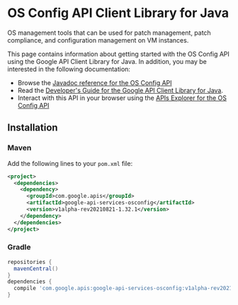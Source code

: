 # OS Config API Client Library for Java

OS management tools that can be used for patch management, patch compliance, and configuration management on VM instances.

This page contains information about getting started with the OS Config API
using the Google API Client Library for Java. In addition, you may be interested
in the following documentation:

* Browse the [Javadoc reference for the OS Config API][javadoc]
* Read the [Developer's Guide for the Google API Client Library for Java][google-api-client].
* Interact with this API in your browser using the [APIs Explorer for the OS Config API][api-explorer]

## Installation

### Maven

Add the following lines to your `pom.xml` file:

```xml
<project>
  <dependencies>
    <dependency>
      <groupId>com.google.apis</groupId>
      <artifactId>google-api-services-osconfig</artifactId>
      <version>v1alpha-rev20210821-1.32.1</version>
    </dependency>
  </dependencies>
</project>
```

### Gradle

```gradle
repositories {
  mavenCentral()
}
dependencies {
  compile 'com.google.apis:google-api-services-osconfig:v1alpha-rev20210821-1.32.1'
}
```

[javadoc]: https://googleapis.dev/java/google-api-services-osconfig/latest/index.html
[google-api-client]: https://github.com/googleapis/google-api-java-client/
[api-explorer]: https://developers.google.com/apis-explorer/#p/osconfig/v1/
